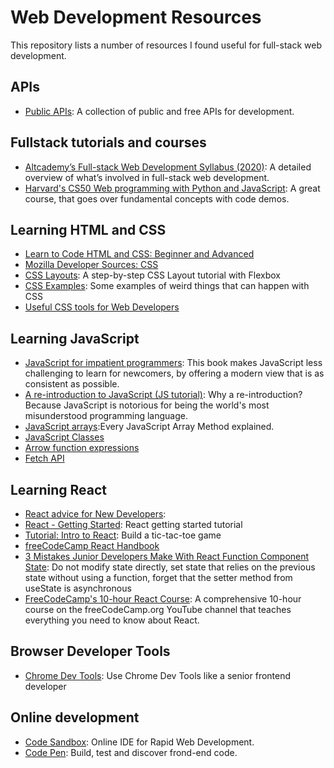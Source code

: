 # Web Development Resources
This repository lists a number of resources I found useful for full-stack web development.

## APIs
- [Public APIs](https://public-apis.xyz/): A collection of public and free APIs for development.

## Fullstack tutorials and courses
- [Altcademy’s Full-stack Web Development Syllabus (2020)](https://www.altcademy.com/syllabus/full-stack-web-development): A detailed overview of what’s involved in full-stack web development.
- [Harvard's CS50 Web programming with Python and JavaScript](https://cs50.harvard.edu/web/2020/): A great course, that goes over fundamental concepts with code demos.

## Learning HTML and CSS
- [Learn to Code HTML and CSS: Beginner and Advanced](https://learn.shayhowe.com/) 
- [Mozilla Developer Sources: CSS](https://developer.mozilla.org/en-US/docs/Web/CSS)
- [CSS Layouts](https://daveceddia.com/implement-a-design-with-css/): A step-by-step CSS Layout tutorial with Flexbox
- [CSS Examples](https://css-examples.wizardzines.com/): Some examples of weird things that can happen with CSS
- [Useful CSS tools for Web Developers](https://levelup.gitconnected.com/9-useful-css-tools-for-web-developers-4ae3e8747b8a)


## Learning JavaScript
- [JavaScript for impatient programmers](https://exploringjs.com/impatient-js/): This book makes JavaScript less challenging to learn for newcomers, by offering a modern view that is as consistent as possible.
- [A re-introduction to JavaScript (JS tutorial)](https://developer.mozilla.org/en-US/docs/Web/JavaScript/A_re-introduction_to_JavaScript): Why a re-introduction? Because JavaScript is notorious for being the world's most misunderstood programming language.
- [JavaScript arrays](https://medium.com/better-programming/every-javascript-array-method-a50905f916bd):Every JavaScript Array Method explained.
- [JavaScript Classes](https://developer.mozilla.org/en-US/docs/Web/JavaScript/Reference/Classes)
- [Arrow function expressions](https://developer.mozilla.org/en-US/docs/Web/JavaScript/Reference/Functions/Arrow_functions)
- [Fetch API](https://developer.mozilla.org/en-US/docs/Web/API/Fetch_API/Using_Fetch)

## Learning React 
- [React advice for New Developers](https://medium.com/javascript-in-plain-english/i-read-the-entire-react-api-here-is-my-advice-to-new-developers-d040507e6c23): 
- [React - Getting Started](https://daveceddia.com/react-getting-started-tutorial): React getting started tutorial
- [Tutorial: Intro to React](https://reactjs.org/tutorial/tutorial.html): Build a tic-tac-toe game
- [freeCodeCamp React Handbook](https://www.freecodecamp.org/news/the-react-handbook-b71c27b0a795/)
- [3 Mistakes Junior Developers Make With React Function Component State](https://medium.com/better-programming/3-mistakes-junior-developers-make-with-react-function-component-state-8a744ab99a0d): Do not modify state directly, set state that relies on the previous state without using a function, forget that the setter method from useState is asynchronous
- [FreeCodeCamp's 10-hour React Course](https://www.freecodecamp.org/news/react-10-hour-course/): A comprehensive 10-hour course on the freeCodeCamp.org YouTube channel that teaches everything you need to know about React.

## Browser Developer Tools 
- [Chrome Dev Tools](https://medium.com/javascript-in-plain-english/use-chrome-devtools-like-a-senior-frontend-developer-99a4740674): Use Chrome Dev Tools like a senior frontend developer

## Online development
- [Code Sandbox](https://codesandbox.io/): Online IDE for Rapid Web Development.
- [Code Pen](https://codepen.io/): Build, test and discover frond-end code.

